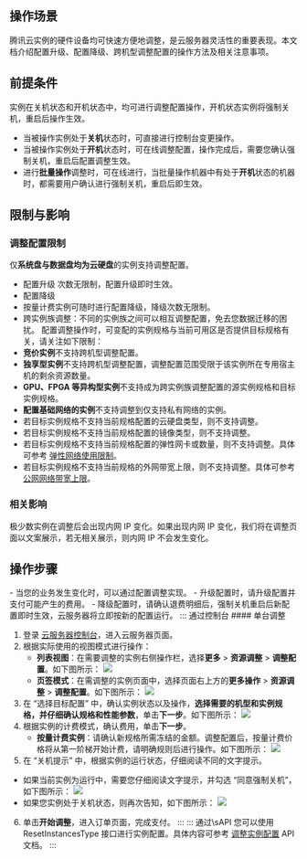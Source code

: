 ## 操作场景

腾讯云实例的硬件设备均可快速方便地调整，是云服务器灵活性的重要表现。本文档介绍配置升级、配置降级、跨机型调整配置的操作方法及相关注意事项。

## 前提条件

实例在关机状态和开机状态中，均可进行调整配置操作，开机状态实例将强制关机，重启后操作生效。
<dx-alert infotype="notice" title="">
- 当被操作实例处于**关机**状态时，可直接进行控制台变更操作。
- 当被操作实例处于**开机**状态时，可在线调整配置，操作完成后，需要您确认强制关机，重启后配置调整生效。
- 进行**批量操作**调整时，可在线进行，当批量操作机器中有处于**开机**状态的机器时，都需要用户确认进行强制关机，重启后即生效。
</dx-alert>




## 限制与影响

### 调整配置限制

仅**系统盘与数据盘均为云硬盘**的实例支持调整配置。
- 配置升级
  次数无限制，配置升级即时生效。
- 配置降级
 - 按量计费实例可随时进行配置降级，降级次数无限制。
- 跨实例族调整：不同的实例族之间可以相互调整配置，免去您数据迁移的困扰。
  配置调整操作时，可变配的实例规格与当前可用区是否提供目标规格有关，请关注如下限制：
 - **竞价实例**不支持跨机型调整配置。
 - **独享型实例**不支持跨机型调整配置，调整配置范围受限于该实例所在专用宿主机的剩余资源数量。
 - **GPU、FPGA 等异构型实例**不支持成为跨实例族调整配置的源实例规格和目标实例规格。
 - **配置基础网络的实例**不支持调整到仅支持私有网络的实例。
 - 若目标实例规格不支持当前规格配置的云硬盘类型，则不支持调整。
 - 若目标实例规格不支持当前规格配置的镜像类型，则不支持调整。
 - 若目标实例规格不支持当前规格配置的弹性网卡或数量，则不支持调整。具体可参考 [弹性网络使用限制](https://intl.cloud.tencent.com/document/product/576/18527)。
 -  若目标实例规格不支持当前规格的外网带宽上限，则不支持调整。具体可参考 [公网网络带宽上限](https://intl.cloud.tencent.com/document/product/213/12523)。

###  相关影响

极少数实例在调整后会出现内网 IP 变化。如果出现内网 IP 变化，我们将在调整页面以文案展示，若无相关展示，则内网 IP 不会发生变化。

##  操作步骤


<dx-alert infotype="explain" title="">
- 当您的业务发生变化时，可以通过配置调整实现。
- 升级配置时，请升级配置并支付可能产生的费用。
- 降级配置时，请确认退费明细后，强制关机重启后新配置即时生效，云服务器将立即按新的配置运行。
</dx-alert>




<dx-tabs>
::: 通过控制台
#### 单台调整

1. 登录 [云服务器控制台](https://console.cloud.tencent.com/cvm/index)，进入云服务器页面。
2. 根据实际使用的视图模式进行操作：
   - **列表视图**：在需要调整的实例右侧操作栏，选择**更多** > **资源调整** > **调整配置**。如下图所示：
   ![](https://qcloudimg.tencent-cloud.cn/raw/f92499c75d28291b6248ae0963aa2d00.png)
   - **页签模式**：在需调整的实例页面中，选择页面右上方的**更多操作** > **资源调整** > **调整配置**。如下图所示：
   ![](https://qcloudimg.tencent-cloud.cn/raw/2589614a237cecfee9c14c78b0c0f5a4.png) 
3. 在 “选择目标配置” 中，确认实例状态以及操作，**选择需要的机型和实例规格，并仔细确认规格和性能参数**，单击**下一步**。如下图所示：
    ![](https://main.qcloudimg.com/raw/818fbf0dfa791ad5d5a76186eefba019.png)
4. 根据实例的计费模式，确认费用，单击**下一步**。
	- **按量计费实例**：请确认新规格所需冻结的金额。调整配置后，按量计费价格将从第一阶梯开始计费，请明确规则后进行操作。如下图所示：
	  ![](https://main.qcloudimg.com/raw/25f8630836acdfe274357142d8609c5d.png)
5. 在 “关机提示” 中，根据实例的运行状态，仔细阅读不同的文字提示。
 - 如果当前实例为运行中，需要您仔细阅读文字提示，并勾选 “同意强制关机”，如下图所示：
![](https://main.qcloudimg.com/raw/e016f2cc674938acd0046115f007669b.png)
 - 如果您实例处于关机状态，则再次告知，如下图所示：
![](https://main.qcloudimg.com/raw/8385495393237523d0d71460a7b7009b.png)
6. 单击**开始调整**，进入订单页面，完成支付。 
:::
::: 通过\sAPI 
您可以使用 ResetInstancesType 接口进行实例配置。具体内容可参考 [调整实例配置](https://intl.cloud.tencent.com/document/product/213/33239) API 文档。
:::
</dx-tabs>
